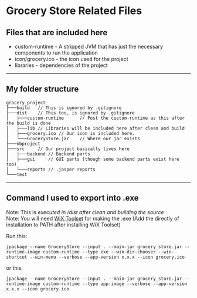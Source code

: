 # Grocery Store Related Files
## Files that are included here
- custom-runtime - A stripped JVM that has just the necessary components to run the application
- icon/grocery.ico - the icon used for the project
- libraries - dependencies of the project

---

## My folder structure
```
grocery_project
├───build   // This is ignored by .gitignore
├───dist    // This too, is ignored by .gitignore
│   ├───custom-runtime      // Post the custom-runtime as this after the build is done 
│   ├───lib // Libraries will be included here after clean and build
│   ├───grocery.ico // Our icon is included here.
│   └───GroceryStore.jar    // Where our jar exists
├───nbproject
├───src     // Our project basically lives here
│   ├───backend // Backend parts
│   ├───gui     // GUI parts (though some backend parts exist here too)
│   └───reports // .jasper reports
└───test
```

--- 

## Command I used to export into .exe
Note: This is _executed in /dist after clean and building the source_ <br>
Note: You will need [WiX Toolset](https://github.com/wixtoolset/wix/releases/download/v6.0.1/wix-cli-x64.msi) for making the .exe (Add the directly of installation to PATH after installing WiX Toolset)

Run this:
```
jpackage --name GroceryStore --input . --main-jar grocery_store.jar --runtime-image custom-runtime --type exe --win-dir-chooser --win-shortcut --win-menu --verbose --app-version x.x.x --icon grocery.ico
```
or this:
```
jpackage --name GroceryStore --input . --main-jar grocery_store.jar --runtime-image custom-runtime --type app-image --verbose --app-version x.x.x --icon grocery.ico
```